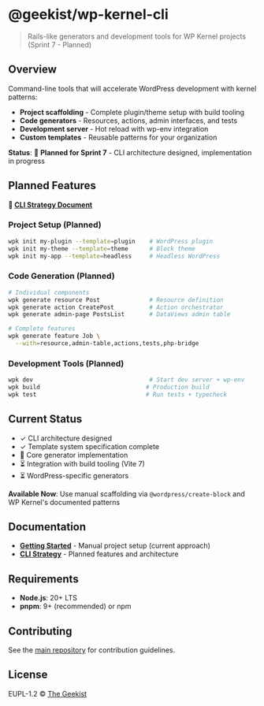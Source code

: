 # @geekist/wp-kernel-cli

> Rails-like generators and development tools for WP Kernel projects (Sprint 7 - Planned)

## Overview

Command-line tools that will accelerate WordPress development with kernel patterns:

- **Project scaffolding** - Complete plugin/theme setup with build tooling
- **Code generators** - Resources, actions, admin interfaces, and tests
- **Development server** - Hot reload with wp-env integration
- **Custom templates** - Reusable patterns for your organization

**Status**: 🚧 **Planned for Sprint 7** - CLI architecture designed, implementation in progress

## Planned Features

**📖 [CLI Strategy Document](../../information/CLI%20&%20Build%20Tooling%20Strategy.md)**

### Project Setup (Planned)

```bash
wpk init my-plugin --template=plugin    # WordPress plugin
wpk init my-theme --template=theme      # Block theme
wpk init my-app --template=headless     # Headless WordPress
```

### Code Generation (Planned)

```bash
# Individual components
wpk generate resource Post              # Resource definition
wpk generate action CreatePost          # Action orchestrator
wpk generate admin-page PostsList       # DataViews admin table

# Complete features
wpk generate feature Job \
  --with=resource,admin-table,actions,tests,php-bridge
```

### Development Tools (Planned)

```bash
wpk dev                                 # Start dev server + wp-env
wpk build                              # Production build
wpk test                               # Run tests + typecheck
```

## Current Status

- ✓ CLI architecture designed
- ✓ Template system specification complete
- 🚧 Core generator implementation
- ⏳ Integration with build tooling (Vite 7)
- ⏳ WordPress-specific generators

**Available Now**: Use manual scaffolding via `@wordpress/create-block` and WP Kernel's documented patterns

## Documentation

- **[Getting Started](https://thegeekist.github.io/wp-kernel/getting-started/)** - Manual project setup (current approach)
- **[CLI Strategy](../../information/CLI%20&%20Build%20Tooling%20Strategy.md)** - Planned features and architecture

## Requirements

- **Node.js**: 20+ LTS
- **pnpm**: 9+ (recommended) or npm

## Contributing

See the [main repository](https://github.com/theGeekist/wp-kernel) for contribution guidelines.

## License

EUPL-1.2 © [The Geekist](https://github.com/theGeekist)

```

```
